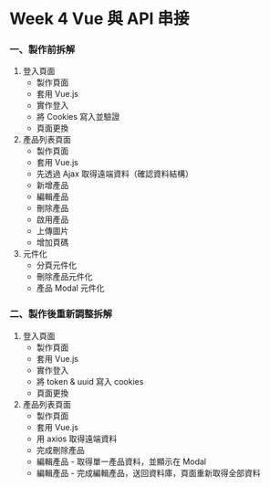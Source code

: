 # Week 4 Vue 與 API 串接

### 一、製作前拆解

1. 登入頁面
   - 製作頁面
   - 套用 Vue.js
   - 實作登入
   - 將 Cookies 寫入並驗證
   - 頁面更換
2. 產品列表頁面
   - 製作頁面
   - 套用 Vue.js
   - 先透過 Ajax 取得遠端資料（確認資料結構）
   - 新增產品
   - 編輯產品
   - 刪除產品
   - 啟用產品
   - 上傳圖片
   - 增加頁碼
3. 元件化
   - 分頁元件化
   - 刪除產品元件化
   - 產品 Modal 元件化


### 二、製作後重新調整拆解

1. 登入頁面
   - 製作頁面
   - 套用 Vue.js
   - 實作登入
   - 將 token & uuid 寫入 cookies
   - 頁面更換
2. 產品列表頁面
   - 製作頁面
   - 套用 Vue.js
   - 用 axios 取得遠端資料
   - 完成刪除產品
   - 編輯產品 - 取得單一產品資料，並顯示在 Modal
   - 編輯產品 - 完成編輯產品，送回資料庫，頁面重新取得全部資料
